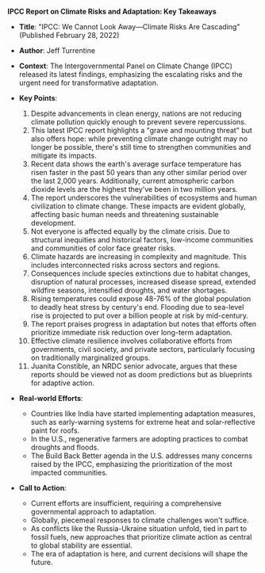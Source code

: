 **IPCC Report on Climate Risks and Adaptation: Key Takeaways**

- **Title**: "IPCC: We Cannot Look Away—Climate Risks Are Cascading" (Published February 28, 2022)
    
- **Author**: Jeff Turrentine
    
- **Context**: The Intergovernmental Panel on Climate Change (IPCC) released its latest findings, emphasizing the escalating risks and the urgent need for transformative adaptation.
    
- **Key Points**:
    
    1. Despite advancements in clean energy, nations are not reducing climate pollution quickly enough to prevent severe repercussions.
    2. This latest IPCC report highlights a "grave and mounting threat" but also offers hope: while preventing climate change outright may no longer be possible, there's still time to strengthen communities and mitigate its impacts.
    3. Recent data shows the earth's average surface temperature has risen faster in the past 50 years than any other similar period over the last 2,000 years. Additionally, current atmospheric carbon dioxide levels are the highest they've been in two million years.
    4. The report underscores the vulnerabilities of ecosystems and human civilization to climate change. These impacts are evident globally, affecting basic human needs and threatening sustainable development.
    5. Not everyone is affected equally by the climate crisis. Due to structural inequities and historical factors, low-income communities and communities of color face greater risks.
    6. Climate hazards are increasing in complexity and magnitude. This includes interconnected risks across sectors and regions.
    7. Consequences include species extinctions due to habitat changes, disruption of natural processes, increased disease spread, extended wildfire seasons, intensified droughts, and water shortages.
    8. Rising temperatures could expose 48-76% of the global population to deadly heat stress by century's end. Flooding due to sea-level rise is projected to put over a billion people at risk by mid-century.
    9. The report praises progress in adaptation but notes that efforts often prioritize immediate risk reduction over long-term adaptation.
    10. Effective climate resilience involves collaborative efforts from governments, civil society, and private sectors, particularly focusing on traditionally marginalized groups.
    11. Juanita Constible, an NRDC senior advocate, argues that these reports should be viewed not as doom predictions but as blueprints for adaptive action.
- **Real-world Efforts**:
    
    - Countries like India have started implementing adaptation measures, such as early-warning systems for extreme heat and solar-reflective paint for roofs.
    - In the U.S., regenerative farmers are adopting practices to combat droughts and floods.
    - The Build Back Better agenda in the U.S. addresses many concerns raised by the IPCC, emphasizing the prioritization of the most impacted communities.
- **Call to Action**:
    
    - Current efforts are insufficient, requiring a comprehensive governmental approach to adaptation.
    - Globally, piecemeal responses to climate challenges won't suffice.
    - As conflicts like the Russia-Ukraine situation unfold, tied in part to fossil fuels, new approaches that prioritize climate action as central to global stability are essential.
    - The era of adaptation is here, and current decisions will shape the future.